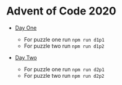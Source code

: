 # Advent of Code 2020

- [Day One](https://adventofcode.com/2020/day/1)
  - For puzzle one run `npm run d1p1`
  - For puzzle two run `npm run d1p2`
  
- [Day Two](https://adventofcode.com/2020/day/2)
  - For puzzle one run `npm run d2p1`
  - For puzzle two run `npm run d2p2`
